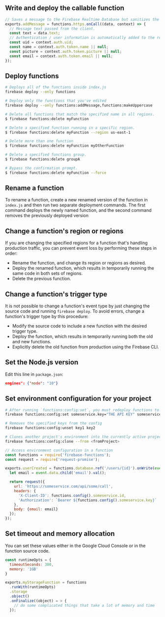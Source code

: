 ## Write and deploy the callable function

```js
// Saves a message to the Firebase Realtime Database but sanitizes the text by removing swearwords.
exports.addMessage = functions.https.onCall((data, context) => {
  // Message text passed from the client.
  const text = data.text;
  // Authentication / user information is automatically added to the request.
  const uid = context.auth.uid;
  const name = context.auth.token.name || null;
  const picture = context.auth.token.picture || null;
  const email = context.auth.token.email || null;
});
```


## Deploy functions
```bash
# Deploys all of the functions inside index.js
firebase deploy --only functions

# Deploy only the functions that you've edited
firebase deploy --only functions:addMessage,functions:makeUppercase

# Delete all functions that match the specified name in all regions.
$ firebase functions:delete myFunction

# Delete a specified function running in a specific region.
$ firebase functions:delete myFunction --region us-east-1

# Delete more than one function
$ firebase functions:delete myFunction myOtherFunction

# Delete a specified functions group.
$ firebase functions:delete groupA

# Bypass the confirmation prompt.
$ firebase functions:delete myFunction --force
```


## Rename a function

To rename a function, create a new renamed version of the function in `index.js` and then run two separate deployment commands. The first command deploys the newly named function, and the second command removes the previously deployed version


## Change a function's region or regions

If you are changing the specified regions for a function that's handling production traffic, you can prevent event loss by performing these steps in order:

- Rename the function, and change its region or regions as desired.
- Deploy the renamed function, which results in temporarily running the same code in both sets of regions.
- Delete the previous function.


## Change a function's trigger type

It is not possible to change a function's event type by just changing the source code and running `firebase deploy`. To avoid errors, change a function's trigger type by this procedure:

- Modify the source code to include a new function with the desired trigger type.
- Deploy the function, which results in temporarily running both the old and new functions.
- Explicitly delete the old function from production using the Firebase CLI.


## Set the Node.js version

Edit this line in `package.json`:

```json
engines": {"node": "10"}
```


## Set environment configuration for your project
```bash
# After running `functions:config:set`, you must redeploy functions to make the new configuration available.
firebase functions:config:set someservice.key="THE API KEY" someservice.id="THE CLIENT ID"

# Removes the specified keys from the config
firebase functions:config:unset key1 key2

# Clones another project's environment into the currently active project
firebase functions:config:clone --from <fromProject>
```

```js
// Access environment configuration in a function
const functions = require('firebase-functions');
const request = require('request-promise');

exports.userCreated = functions.database.ref('/users/{id}').onWrite(event => {
  let email = event.data.child('email').val();

  return request({
    url: 'https://someservice.com/api/some/call',
    headers: {
      'X-Client-ID': functions.config().someservice.id,
      'Authorization': `Bearer ${functions.config().someservice.key}`
    },
    body: {email: email}
  });
});
```


## Set timeout and memory allocation

You can set these values either in the Google Cloud Console or in the function source code.

```js
const runtimeOpts = {
  timeoutSeconds: 300,
  memory: '1GB'
}

exports.myStorageFunction = functions
  .runWith(runtimeOpts)
  .storage
  .object()
  .onFinalize((object) = > {
    // do some complicated things that take a lot of memory and time
  });
```

